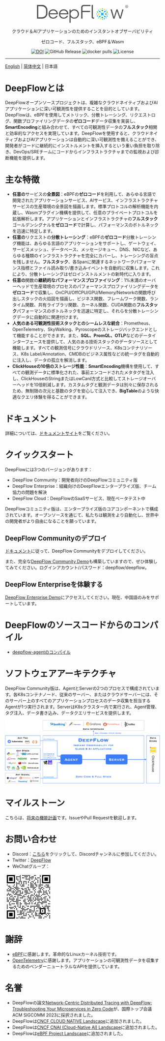 <p align="center">
  <img src="./docs/deepflow-logo.png" alt="DeepFlow" width="300" />

  <p align="center">クラウド＆AIアプリケーションのためのインスタントオブザーバビリティ</p>
  <p align="center">ゼロコード、フルスタック、eBPF＆Wasm</p>
</p>
<p align="center">
    <a href="https://zenodo.org/badge/latestdoi/448599559"><img src="https://zenodo.org/badge/448599559.svg" alt="DOI"></a>
    <img alt="GitHub Release" src="https://img.shields.io/github/v/release/deepflowio/deepflow"> </a>
    <img alt="docker pulls" src="https://img.shields.io/docker/pulls/deepflowce/deepflow-agent?color=green?label=docker pulls"> </a>
    <img alt="License" src="https://img.shields.io/github/license/deepflowio/deepflow?color=purple"> </a>
</p>

-------------

[English](./README.md) | [简体中文](./README-CN.md) | 日本語

# DeepFlowとは

DeepFlowオープンソースプロジェクトは、複雑なクラウドネイティブおよびAIアプリケーションに深い可観測性を提供することを目的としています。DeepFlowは、eBPFを使用してメトリック、分散トレーシング、リクエストログ、関数プロファイリングデータの**ゼロコード**データ収集を実装し、**SmartEncoding**と組み合わせて、すべての可観測性データの**フルスタック**相関と効率的なアクセスを実現しています。DeepFlowを使用すると、クラウドネイティブおよびAIアプリケーションは自動的に深い可観測性を備えることができ、開発者がコードに継続的にインストルメントを挿入するという重い負担を取り除き、DevOps/SREチームにコードからインフラストラクチャまでの監視および診断機能を提供します。

# 主な特徴

- **任意の**サービスの**全景図**：eBPFの**ゼロコード**を利用して、あらゆる言語で開発されたアプリケーションサービス、AIサービス、インフラストラクチャサービスの生産環境の全景図を描画します。標準プロトコルの解析機能を内蔵し、Wasmプラグイン機構を提供して、任意のプライベートプロトコルを拡張解析します。アプリケーションとインフラストラクチャの**フルスタック**ゴールデンシグナルを**ゼロコード**で計算し、パフォーマンスのボトルネックを迅速に特定します。
- **任意の**リクエストの**分散トレーシング**：eBPFの**ゼロコード**分散トレーシング機能は、あらゆる言語のアプリケーションをサポートし、ゲートウェイ、サービスメッシュ、データベース、メッセージキュー、DNS、NICなど、あらゆる種類のインフラストラクチャを完全にカバーし、トレーシングの盲点を残しません。**フルスタック**、各Spanに関連するネットワークパフォーマンス指標とファイル読み取り/書き込みイベントを自動的に収集します。これにより、分散トレーシングはゼロインストルメントの新時代に入ります。
- **任意の**関数の**継続的なパフォーマンスプロファイリング**：1%未満のオーバーヘッドで生産環境のプロセスのパフォーマンスプロファイリングデータを**ゼロコード**で収集し、OnCPU/OffCPU/GPU/Memory/Networkの関数呼び出しスタックの火焰図を描画し、ビジネス関数、フレームワーク関数、ランタイム関数、共有ライブラリ関数、カーネル関数、CUDA関数の**フルスタック**パフォーマンスのボトルネックを迅速に特定し、それらを分散トレーシングデータに自動的に関連付けます。
- **人気のある可観測性技術スタックとのシームレスな統合**：Prometheus、OpenTelemetry、SkyWalking、Pyroscopeのストレージバックエンドとして機能することができます。また、**SQL、PromQL、OTLP**などのデータインターフェースを提供して、人気のある技術スタックのデータソースとして機能します。すべての観測信号にクラウドリソース、K8sコンテナリソース、K8s Label/Annotation、CMDBのビジネス属性などの統一タグを自動的に注入し、データの孤立を解消します。
- **ClickHouseの10倍のストレージ性能**：**SmartEncoding**機構を使用して、すべての観測データに標準化された、事前エンコードされたメタタグを注入し、ClickHouseのStringまたはLowCard方式と比較してストレージオーバーヘッドを10倍削減します。カスタムタグと観測データは別々に保存されるため、無制限の次元と基数のタグを安心して注入でき、**BigTable**のような快適なクエリ体験を得ることができます。

# ドキュメント

詳細については、[ドキュメントサイト](https://deepflow.io/docs/?from=github)をご覧ください。

# クイックスタート

DeepFlowには3つのバージョンがあります：
- DeepFlow Community：開発者向けのDeepFlowコミュニティ版
- DeepFlow Enterprise：組織向けのDeepFlowエンタープライズ版、チーム協力の問題を解決
- DeepFlow Cloud：DeepFlowのSaaSサービス、現在ベータテスト中

DeepFlowコミュニティ版は、エンタープライズ版のコアコンポーネントで構成されています。オープンソースを通じて、私たちは観測をより自動化し、世界中の開発者がより自由になることを願っています。

## DeepFlow Communityのデプロイ

[ドキュメント](https://deepflow.io/docs/ce-install/all-in-one/?from=github)に従って、DeepFlow Communityをデプロイしてください。

また、完全な[DeepFlow Community Demo](https://ce-demo.deepflow.yunshan.net/?from=github)も構築していますので、ぜひ体験してみてください。ログインアカウント/パスワード：deepflow/deepflow。

## DeepFlow Enterpriseを体験する

[DeepFlow Enterprise Demo](https://deepflow.io/)にアクセスしてください。現在、中国語のみをサポートしています。

# DeepFlowのソースコードからのコンパイル

- [deepflow-agentのコンパイル](./agent/build.md)

# ソフトウェアアーキテクチャ

DeepFlow Community版は、AgentとServerの2つのプロセスで構成されています。各K8sコンテナノード、従来のサーバー、またはクラウドサーバーには、そのサーバー上のすべてのアプリケーションプロセスのデータ収集を担当するAgentが1つ実行されます。ServerはK8sクラスター内で実行され、Agent管理、タグ注入、データ書き込み、データクエリサービスを提供します。

![DeepFlow ソフトウェアアーキテクチャ](./docs/deepflow-architecture.png)

# マイルストーン

こちらは、[将来の機能計画](https://deepflow.io/docs/about/milestone/?from=github)です。IssueやPull Requestを歓迎します。

# お問い合わせ

- Discord：[こちら](https://discord.gg/QJ7Dyj4wWM)をクリックして、Discordチャンネルに参加してください。
- Twitter：[DeepFlow](https://twitter.com/deepflowio)
- WeChatグループ：
<img src=./docs/wechat-group-keeper.png width=30% />

# 謝辞

- [eBPF](https://ebpf.io/)に感謝します。革命的なLinuxカーネル技術です。
- [OpenTelemetry](https://opentelemetry.io/)に感謝します。アプリケーションの可観測性データを収集するためのベンダーニュートラルなAPIを提供しています。

# 名誉

- DeepFlowの論文[Network-Centric Distributed Tracing with DeepFlow: Troubleshooting Your Microservices in Zero Code](https://dl.acm.org/doi/10.1145/3603269.3604823)が、国際トップ会議ACM SIGCOMM 2023に採択されました。
- DeepFlowは<a href="https://landscape.cncf.io/?selected=deep-flow">CNCF CLOUD NATIVE Landscape</a>に追加されました。
- DeepFlowは<a href="https://landscape.cncf.io/?selected=deep-flow&group=cnai&item=cnai--model-llm-observability--deepflow">CNCF CNAI (Cloud-Native AI) Landscape</a>に追加されました。
- DeepFlowは<a href="https://ebpf.io/applications#deepflow">eBPF Project Landscape</a>に追加されました。
